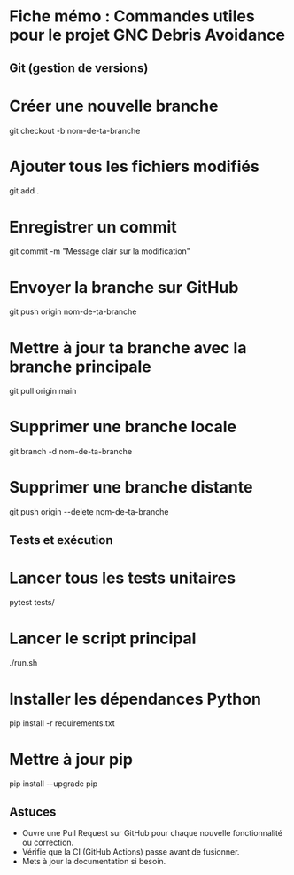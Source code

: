 # Fiche mémo : Commandes utiles pour le projet GNC Debris Avoidance

## Git (gestion de versions)

# Créer une nouvelle branche
 git checkout -b nom-de-ta-branche

# Ajouter tous les fichiers modifiés
 git add .

# Enregistrer un commit
 git commit -m "Message clair sur la modification"

# Envoyer la branche sur GitHub
 git push origin nom-de-ta-branche

# Mettre à jour ta branche avec la branche principale
 git pull origin main

# Supprimer une branche locale
 git branch -d nom-de-ta-branche

# Supprimer une branche distante
 git push origin --delete nom-de-ta-branche

## Tests et exécution

# Lancer tous les tests unitaires
 pytest tests/

# Lancer le script principal
 ./run.sh

# Installer les dépendances Python
 pip install -r requirements.txt

# Mettre à jour pip
 pip install --upgrade pip

## Astuces
- Ouvre une Pull Request sur GitHub pour chaque nouvelle fonctionnalité ou correction.
- Vérifie que la CI (GitHub Actions) passe avant de fusionner.
- Mets à jour la documentation si besoin.
